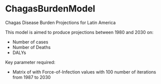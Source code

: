 # ChagasBurdenModel


Chagas Disease Burden Projections for Latin America

This model is aimed to produce projections between 1980 and 2030 on:
- Number of cases
- Number of Deaths
- DALYs

Key parameter required:
- Matrix of with Force-of-Infection values with 100 number of iterations from 1987 to 2030





